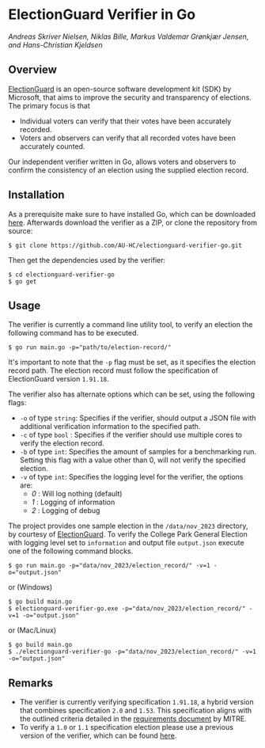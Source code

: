 # ElectionGuard Verifier in Go
*Andreas Skriver Nielsen, Niklas Bille, Markus Valdemar Grønkjær Jensen, and Hans-Christian Kjeldsen*

## Overview
[ElectionGuard](https://github.com/microsoft/electionguard) is an open-source software development kit (SDK) by Microsoft,
that aims to improve the security and transparency of elections. The primary focus is that

- Individual voters can verify that their votes have been accurately recorded.
- Voters and observers can verify that all recorded votes have been accurately counted.

Our independent verifier written in Go, allows voters and observers to confirm the consistency of an election using the supplied election record.

## Installation
As a prerequisite make sure to have installed Go, which can be downloaded [here](https://go.dev/doc/install). Afterwards download the verifier as a ZIP, or clone the repository from source:
```
$ git clone https://github.com/AU-HC/electionguard-verifier-go.git 
```
Then get the dependencies used by the verifier:
```
$ cd electionguard-verifier-go
$ go get
```

## Usage
The verifier is currently a command line utility tool, to verify an election the following command has to be executed.
```
$ go run main.go -p="path/to/election-record/"
```
It's important to note that the `-p` flag must be set, as it specifies the election record path. The election record
must follow the specification of ElectionGuard version `1.91.18`.

The verifier also has alternate options which can be set, using the following flags:
- `-o` of type `string`: Specifies if the verifier, should output a JSON file with additional verification information to the specified path.
- `-c` of type `bool` : Specifies if the verifier should use multiple cores to verify the election record.
- `-b` of type `int`: Specifies the amount of samples for a benchmarking run. Setting this flag with a value other than 0, will not verify the specified election.
- `-v` of type `int`: Specifies the logging level for the verifier, the options are:
    - *0* : Will log nothing (default)
    - *1* : Logging of information
    - *2* : Logging of debug

The project provides one sample election in the `/data/nov_2023` directory, by courtesy of [ElectionGuard](https://www.electionguard.vote/elections/College_Park_Maryland_2023/). 
To verify the College Park General Election with logging level set to `information` and output file `output.json` execute one of the following command blocks.
```
$ go run main.go -p="data/nov_2023/election_record/" -v=1 -o="output.json" 
```
or (Windows)
```
$ go build main.go
$ electionguard-verifier-go.exe -p="data/nov_2023/election_record/" -v=1 -o="output.json" 
```
or (Mac/Linux)
```
$ go build main.go
$ ./electionguard-verifier-go -p="data/nov_2023/election_record/" -v=1 -o="output.json" 
```

## Remarks
- The verifier is currently verifying specification `1.91.18`, a hybrid version that combines specification `2.0` and `1.53`. This specification aligns with the outlined criteria detailed in the [requirements document](https://www.electionguard.vote/images/MITRE-EG-CP-requirements.pdf) by MITRE.
- To verify a `1.0` or `1.1` specification election please use a previous version of the verifier, which can be found [here](https://github.com/AU-HC/electionguard-verifier-go/tree/main/version/1.1).